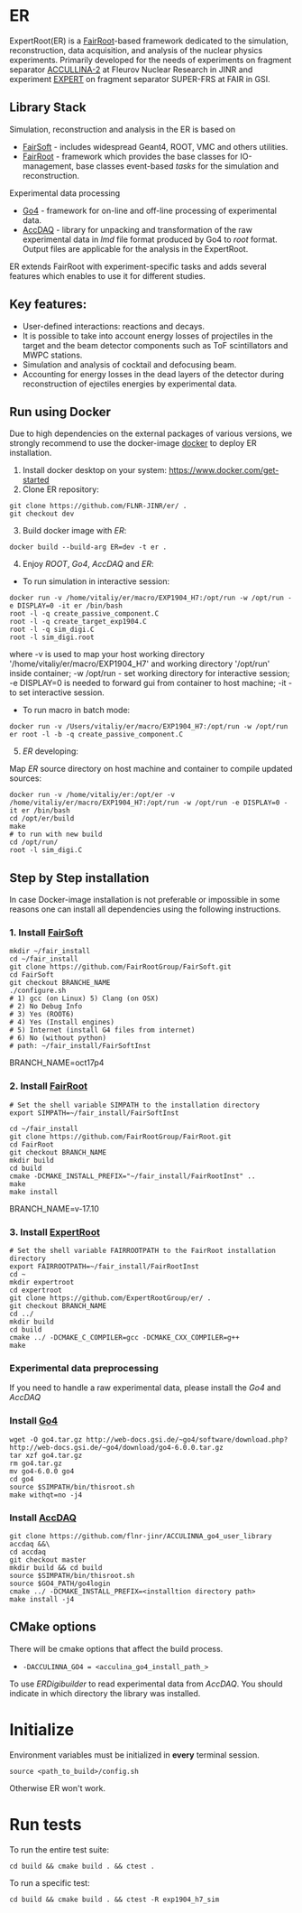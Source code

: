 # ER
ExpertRoot(ER) is a [FairRoot](https://github.com/FairRootGroup/FairRoot)-based framework dedicated
to the simulation, reconstruction, data acquisition, and analysis of the nuclear physics experiments.
Primarily developed for the needs of experiments on fragment separator 
[ACCULLINA-2](http://aculina.jinr.ru/a-2.html) at Fleurov Nuclear Research in JINR and experiment
[EXPERT](http://aculina.jinr.ru/expert.html) on fragment separator SUPER-FRS at FAIR in GSI.

## Library Stack

Simulation, reconstruction and analysis in the ER is based on
* [FairSoft](https://github.com/FairRootGroup/FairSoft/tree/dev) - includes widespread Geant4, ROOT,
   VMC and others utilities.
* [FairRoot](https://github.com/FairRootGroup/FairRoot) - framework which provides the base classes
  for IO-management, base classes event-based _tasks_ for the simulation and reconstruction.

Experimental data processing
* [Go4](https://www.gsi.de/en/work/research/experiment_electronics/data_processing/data_analysis/the_go4_home_page.htm) -
  framework for on-line and off-line processing of experimental data.
* [AccDAQ](https://github.com/FLNR-JINR/ACCULINNA_go4_user_library) - library for unpacking and 
  transformation of the raw experimental data in _lmd_ file format produced by Go4 to _root_ format.
  Output files are applicable for the analysis in the ExpertRoot. 

ER extends FairRoot with experiment-specific tasks and adds several features which enables to use it
for different studies.

## Key features:

* User-defined interactions: reactions and decays.
* It is possible to take into account energy losses of projectiles in the target and the beam 
  detector components such as ToF scintillators and MWPC stations.
* Simulation and analysis of cocktail and defocusing beam.
* Accounting for energy losses in the dead layers of the detector during reconstruction of ejectiles
  energies by experimental data.

## Run using Docker

Due to high dependencies on the external packages of various versions, we strongly recommend to use
the docker-image [docker](https://www.docker.com) to deploy ER installation.

1. Install docker desktop on your system: https://www.docker.com/get-started
2. Clone ER repository:

```
git clone https://github.com/FLNR-JINR/er/ .
git checkout dev
```

3. Build docker image with _ER_:

```
docker build --build-arg ER=dev -t er .
```

4. Enjoy  _ROOT_, _Go4_, _AccDAQ_ and _ER_:

* To run simulation in interactive session:

```
docker run -v /home/vitaliy/er/macro/EXP1904_H7:/opt/run -w /opt/run -e DISPLAY=0 -it er /bin/bash
root -l -q create_passive_component.C
root -l -q create_target_exp1904.C
root -l -q sim_digi.C
root -l sim_digi.root
```
where -v is used to map your host working directory '/home/vitaliy/er/macro/EXP1904_H7' and working 
directory  '/opt/run' inside container; -w /opt/run - set working directory for interactive session;
-e DISPLAY=0 is needed to forward gui from container to host machine; -it - to set interactive session.

* To run macro in batch mode:

```
docker run -v /Users/vitaliy/er/macro/EXP1904_H7:/opt/run -w /opt/run  er root -l -b -q create_passive_component.C
```

5. _ER_ developing:

Map _ER_ source directory on host machine and container to compile updated sources:

```
docker run -v /home/vitaliy/er:/opt/er -v /home/vitaliy/er/macro/EXP1904_H7:/opt/run -w /opt/run -e DISPLAY=0 -it er /bin/bash
cd /opt/er/build
make
# to run with new build
cd /opt/run/
root -l sim_digi.C
```

## Step by Step installation

In case Docker-image installation is not preferable or impossible in some reasons one can install 
all dependencies using the following instructions.

### 1. Install [FairSoft](https://github.com/FairRootGroup/FairSoft/tree/dev)

```
mkdir ~/fair_install
cd ~/fair_install
git clone https://github.com/FairRootGroup/FairSoft.git
cd FairSoft
git checkout BRANCHE_NAME
./configure.sh
# 1) gcc (on Linux) 5) Clang (on OSX)
# 2) No Debug Info
# 3) Yes (ROOT6)
# 4) Yes (Install engines)
# 5) Internet (install G4 files from internet)
# 6) No (without python)
# path: ~/fair_install/FairSoftInst
```
BRANCH_NAME=oct17p4

### 2. Install [FairRoot](https://github.com/FairRootGroup/FairRoot)

```
# Set the shell variable SIMPATH to the installation directory
export SIMPATH=~/fair_install/FairSoftInst

cd ~/fair_install
git clone https://github.com/FairRootGroup/FairRoot.git
cd FairRoot
git checkout BRANCH_NAME
mkdir build
cd build
cmake -DCMAKE_INSTALL_PREFIX="~/fair_install/FairRootInst" ..
make
make install
```
BRANCH_NAME=v-17.10

### 3. Install [ExpertRoot](#)

```
# Set the shell variable FAIRROOTPATH to the FairRoot installation directory
export FAIRROOTPATH=~/fair_install/FairRootInst
cd ~
mkdir expertroot
cd expertroot
git clone https://github.com/ExpertRootGroup/er/ .
git checkout BRANCH_NAME
cd ../
mkdir build
cd build
cmake ../ -DCMAKE_C_COMPILER=gcc -DCMAKE_CXX_COMPILER=g++
make
```

### Experimental data preprocessing

If you need to handle a raw experimental data, please install the _Go4_ and _AccDAQ_

### Install [Go4](https://www.gsi.de/en/work/research/experiment_electronics/data_processing/data_analysis/the_go4_home_page.htm)

```
wget -O go4.tar.gz http://web-docs.gsi.de/~go4/software/download.php?http://web-docs.gsi.de/~go4/download/go4-6.0.0.tar.gz
tar xzf go4.tar.gz
rm go4.tar.gz
mv go4-6.0.0 go4
cd go4
source $SIMPATH/bin/thisroot.sh
make withqt=no -j4
```

### Install [AccDAQ](https://github.com/FLNR-JINR/ACCULINNA_go4_user_library)

```
git clone https://github.com/flnr-jinr/ACCULINNA_go4_user_library accdaq &&\
cd accdaq
git checkout master
mkdir build && cd build
source $SIMPATH/bin/thisroot.sh
source $GO4_PATH/go4login
cmake ../ -DCMAKE_INSTALL_PREFIX=<installtion directory path>
make install -j4
```


## CMake options

There will be cmake options that affect the build process.

* ```-DACCULINNA_GO4 = <acculina_go4_install_path_> ```

To use _ERDigibuilder_ to read experimental data from _AccDAQ_.
You should indicate in which directory the library was installed. 

# Initialize

Environment variables must be initialized in **every** terminal session.

```
source <path_to_build>/config.sh
```

Otherwise ER won't work.

# Run tests

To run the entire test suite:

```
cd build && cmake build . && ctest .
```

To run a specific test:

```
cd build && cmake build . && ctest -R exp1904_h7_sim
```
